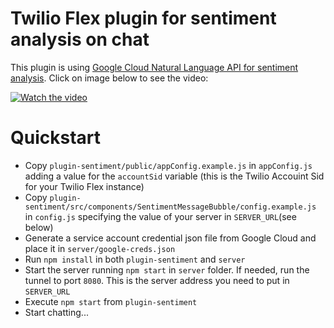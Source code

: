 # Twilio Flex plugin for sentiment analysis on chat 

This plugin is using [Google Cloud Natural Language API for sentiment analysis](https://cloud.google.com/natural-language/docs/analyzing-sentiment). Click on image below to see the video:

[![Watch the video](https://img.youtube.com/vi/MzCDltXWq_0/maxresdefault.jpg)](https://youtu.be/MzCDltXWq_0)

# Quickstart

* Copy `plugin-sentiment/public/appConfig.example.js` in `appConfig.js` adding a value for the `accountSid` variable (this is the Twilio Accouint Sid for your Twilio Flex instance)
* Copy `plugin-sentiment/src/components/SentimentMessageBubble/config.example.js` in `config.js` specifying the value of your server in `SERVER_URL`(see below) 
* Generate a service account credential json file from Google Cloud and place it in `server/google-creds.json`
* Run `npm install` in both `plugin-sentiment` and `server`
* Start the server running `npm start` in `server` folder. If needed, run the tunnel to port `8080`. This is the server address you need to put in `SERVER_URL`
* Execute `npm start` from `plugin-sentiment`
* Start chatting... 

